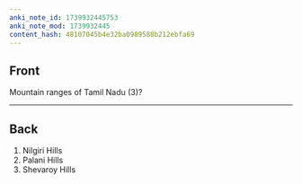 ```yaml
---
anki_note_id: 1739932445753
anki_note_mod: 1739932445
content_hash: 48107045b4e32ba0989588b212ebfa69
---
```


## Front

Mountain ranges of Tamil Nadu (3)?

<hr/>

## Back

1. Nilgiri Hills  
2. Palani Hills  
3. Shevaroy Hills